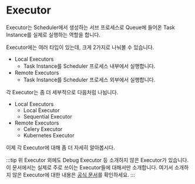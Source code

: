 # Executor

Executor는 Scheduler에서 생성하는 서브 프로세스로 Queue에 들어온 Task Instance를 실제로 실행하는 역할을 합니다.

Executor에는 여러 타입이 있는데, 크게 2가지로 나눠볼 수 있습니다.

- Local Executors
  - Task Instance를 Scheduler 프로세스 내부에서 실행합니다.
- Remote Executors
  - Task Instance를 Scheduler 프로세스 외부에서 실행합니다.

각 Executor는 좀 더 세부적으로 다음처럼 나뉩니다.

- Local Executors
  - Local Executor
  - Sequential Executor
- Remote Executors
  - Celery Executor
  - Kubernetes Executor

이제 각 Executor에 대해 좀 더 자세히 알아봅시다.

:::tip
위 Executor 외에도 Debug Executor 등 소개하지 않은 Executor가 있습니다.
이 문서에서는 실제로 주로 쓰이는 Executor들에 대해서만 소개합니다. 여기서 소개하지 않은 Executor에 대한 내용은 [공식 문서](https://airflow.apache.org/docs/apache-airflow/2.2.3/executor/index.html)를 확인하세요.
:::
